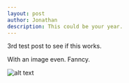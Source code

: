 ```yaml
---
layout: post
author: Jonathan
description: This could be your year.
---
```

3rd test post to see if this works.

With an image even. Fanncy.

![alt text](https://images.pexels.com/photos/209956/pexels-photo-209956.jpeg?cs=srgb&dl=american-football-ball-field-209956.jpg&fm=jpg)

